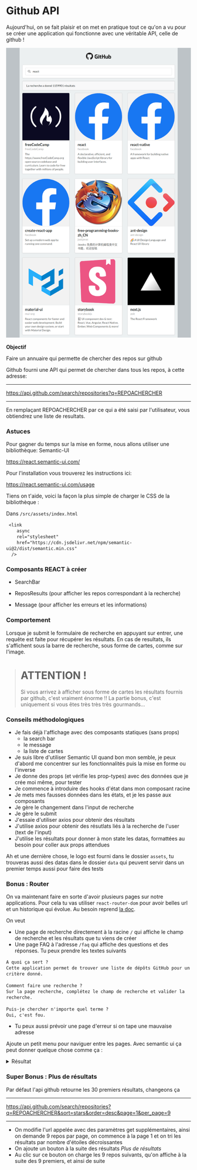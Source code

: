 # Github API

Aujourd'hui, on se fait plaisir et on met en pratique tout ce qu'on a vu pour se créer une application qui fonctionne avec une véritable API, celle de github !

![resultat](docs/resultat.png)

**Objectif**

Faire un annuaire qui permette de chercher des repos sur github

Github fourni une API qui permet de chercher dans tous les repos, à cette adresse:

***

https://api.github.com/search/repositories?q=REPOACHERCHER

***

En remplaçant REPOACHERCHER par ce qui a été saisi par l'utilisateur, vous obtiendrez une liste de resultats.

### Astuces

Pour gagner du temps sur la mise en forme, nous allons utiliser une bibliothèque: Semantic-UI

https://react.semantic-ui.com/

Pour l'installation vous trouverez les instructions ici:

https://react.semantic-ui.com/usage

Tiens on t'aide, voici la façon la plus simple de charger le CSS de la bibliothèque : 


Dans `/src/assets/index.html`
```
 <link
    async
    rel="stylesheet"
    href="https://cdn.jsdelivr.net/npm/semantic-ui@2/dist/semantic.min.css"
  />
```

### Composants REACT à créer

* SearchBar

* ReposResults (pour afficher les repos correspondant à la recherche)

* Message (pour afficher les erreurs et les informations)

### Comportement

Lorsque je submit le formulaire de recherche en appuyant sur entrer, une requête est faite pour récupérer les résultats. En cas de resultats, ils s'affichent sous la barre de recherche, sous forme de cartes, comme sur l'image.

> # ATTENTION !
> Si vous arrivez à afficher sous forme de cartes les résultats fournis par github, c'est vraiment énorme !!
> La partie bonus, c'est uniquement si vous êtes très très très gourmands...

### Conseils méthodologiques

* Je fais déjà l'affichage avec des composants statiques (sans props)
  * la search bar
  * le message
  * la liste de cartes
* Je suis libre d'utiliser Semantic UI quand bon mon semble, je peux d'abord me concentrer sur les fonctionnalités puis la mise en forme ou l'inverse
* Je donne des props (et vérifie les prop-types) avec des données que je crée moi même, pour tester
* Je commence à introduire des hooks d'état dans mon composant racine
* Je mets mes fausses données dans les états, et je les passe aux composants
* Je gère le changement dans l'input de recherche
* Je gère le submit
* J'essaie d'utiliser axios pour obtenir des résultats
* J'utilise axios pour obtenir des résutlats liés à la recherche de l'user (text de l'input)
* J'utilise les résultats pour donner à mon state les datas, formattées au besoin pour coller aux props attendues

Ah et une dernière chose, le logo est fourni dans le dossier `assets`, tu trouveras aussi des datas dans le dossier `data` qui peuvent servir dans un premier temps aussi pour faire des tests

### Bonus : Router

On va maintenant faire en sorte d'avoir plusieurs pages sur notre applications. Pour cela tu vas utiliser `react-router-dom` pour avoir belles url et un historique qui évolue. Au besoin reprend [la doc](https://reactrouter.com/web/guides/quick-start).

On veut

- Une page de recherche directement à la racine `/` qui affiche le champ de recherche et les résultats que tu viens de créer
- Une page FAQ à l'adresse `/faq` qui affiche des questions et des réponses. Tu peux prendre les textes suivants
```
A quoi ça sert ?
Cette application permet de trouver une liste de dépôts GitHub pour un critère donné.

Comment faire une recherche ?
Sur la page recherche, complétez le champ de recherche et valider la recherche.

Puis-je chercher n'importe quel terme ?
Oui, c'est fou.
```
- Tu peux aussi prévoir une page d'erreur si on tape une mauvaise adresse

Ajoute un petit menu pour naviguer entre les pages. Avec semantic ui ça peut donner quelque chose comme ça :

<details>
  <summary>
    Résultat
  </summary>

![Bonus](docs/resultat-bonus.png)

</details>

### Super Bonus : Plus de résultats

Par défaut l'api github retourne les 30 premiers résultats, changeons ça

***

https://api.github.com/search/repositories?q=REPOACHERCHER&sort=stars&order=desc&page=1&per_page=9

***

- On modifie l'url appelée avec des paramètres get supplémentaires, ainsi on demande 9 repos par page, on commence à la page 1 et on tri les résultats par nombre d'étoiles décroissantes
- On ajoute un bouton à la suite des résultats _Plus de résultats_
- Au clic sur ce bouton on charge les 9 repos suivants, qu'on affiche à la suite des 9 premiers, et ainsi de suite
